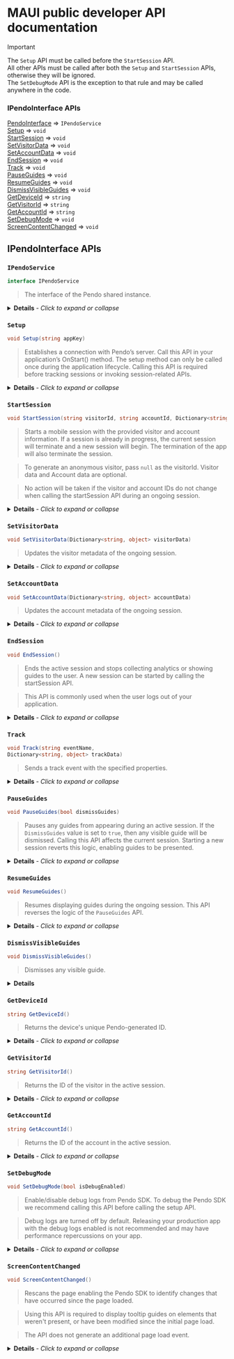 # MAUI public developer API documentation

> [!IMPORTANT]
>The `Setup` API must be called before the `StartSession` API. <br> 
> All other APIs must be called after both the `Setup` and `StartSession` APIs, otherwise they will be ignored. <br>
>The `SetDebugMode` API is the exception to that rule and may be called anywhere in the code.

### IPendoInterface APIs
[PendoInterface](#ipendoservice) ⇒ `IPendoService` <br>
[Setup](#setup) ⇒ `void` <br>
[StartSession](#startsession) ⇒ `void` <br>
[SetVisitorData](#setvisitordata) ⇒ `void` <br>
[SetAccountData](#setaccountdata) ⇒ `void` <br>
[EndSession](#endsession) ⇒ `void` <br>
[Track](#track) ⇒ `void` <br>
[PauseGuides](#pauseguides) ⇒ `void`<br>
[ResumeGuides](#resumeguides) ⇒ `void` <br>
[DismissVisibleGuides](#dismissvisibleguides) ⇒ `void` <br>
[GetDeviceId](#getdeviceid) ⇒ `string` <br>
[GetVisitorId](#getvisitorid) ⇒ `string` <br>
[GetAccountId](#getaccountid) ⇒ `string` <br>
[SetDebugMode](#setdebugmode) ⇒ `void`<br>
[ScreenContentChanged](#screencontentchanged) ⇒ `void`<br>

## IPendoInterface APIs

### `IPendoService`

```c# 
interface IPendoService
```

>The interface of the Pendo shared instance. 

<details>    <summary> <b>Details</b><i> - Click to expand or collapse</i></summary>

<br>

<b>Example:</b>
    
```c#
using PendoSDKXamarin;

namespace ExampleApp
{
    public partial class App : Application
    {
        IPendoService pendo = PendoServiceFactory.CreatePendoService();

        /** if your app supports additional Platforms other than iOS and Android
        verify the Pendo instance is not null */

        if (pendo != null) {        

            // pendo related code

        }
        
        // the rest of your code
    }
}      
```
</details>

### `Setup`

```c# 
void Setup(string appKey)
```

>Establishes a connection with Pendo’s server. Call this API in your application’s OnStart() method. The setup method can only be called once during the application lifecycle. Calling this API is required before tracking sessions or invoking session-related APIs. 

<details>    <summary> <b>Details</b><i> - Click to expand or collapse</i></summary>

<br>
<b>Interface:</b> IPendoService
<br><b>Class:</b> PendoAndroidService/PendoiOSService
<br><b>Kind:</b> class method
<br><b>Returns:</b> void
<br>

| Param  |  Type  | Description                                                              |
|:------:|:------:|:-------------------------------------------------------------------------|
| appKey | string | The App Key is listed in your Pendo Subscription Settings in App Details |

<b>Example:</b>
    
```c#
Pendo.Setup("your.app.key");  
```
</details>


### `StartSession`

```c# 
void StartSession(string visitorId, string accountId, Dictionary<string, object> visitorData, Dictionary<string, object> accountData)
```

>Starts a mobile session with the provided visitor and account information. If a session is already in progress, the current session will terminate and a new session will begin. The termination of the app will also terminate the session.

>To generate an anonymous visitor, pass `null` as the visitorId. Visitor data and Account data are optional.

> No action will be taken if the visitor and account IDs do not change when calling the startSession API during an ongoing session. 
 
<details>    <summary> <b>Details</b><i> - Click to expand or collapse</i></summary>

<br>

<b>Interface:</b> IPendoService
<br><b>Class:</b> PendoAndroidService/PendoiOSService
<br><b>Kind:</b> class method
<br><b>Returns:</b> void
<br>

|    Param    |            Type            | Description                                                    |
|:-----------:|:--------------------------:|:---------------------------------------------------------------|
|  visitorId  |           string           | The session visitor ID. For an anonymous visitor set to `null` |
|  accountId  |           string           | The session account ID                                         |
| visitorData | Dictionary<string, object> | Additional visitor metadata                                    |
| accountData | Dictionary<string, object> | Additional account metadata                                    |


<b>Example:</b>
    
```c#
var visitorData = new Dictionary<string, object>
{
    { "age", 21 },
    { "country", "USA" }
};

var accountData = new Dictionary<string, object>
{
    { "Tier", 1 },
    { "Size", "Enterprise" }
};

Pendo.StartSession("John Doe", "ACME", visitorData, accountData);
```

</details>

### `SetVisitorData`

```c# 
void SetVisitorData(Dictionary<string, object> visitorData)
```

>Updates the visitor metadata of the ongoing session.
  
<details>    <summary> <b>Details</b><i> - Click to expand or collapse</i></summary>

<br>


<b>Interface:</b> IPendoService
<br><b>Class:</b> PendoAndroidService/PendoiOSService
<br><b>Kind:</b> class method
<br><b>Returns:</b> void
<br>

|    Param    |            Type            | Description                        |
|:-----------:|:--------------------------:|:-----------------------------------|
| visitorData | Dictionary<string, object> | The visitor metadata to be updated |


<b>Example:</b>
    
```c#
var visitorData = new Dictionary<string, object>
{
    { "age", 25 },
    { "country", "UK" },
    { "birthday", "01-01-1990" }
};

Pendo.SetVisitorData(visitorData);
```

</details>

### `SetAccountData`

```c# 
void SetAccountData(Dictionary<string, object> accountData)
```

>Updates the account metadata of the ongoing session.
  
<details>    <summary> <b>Details</b><i> - Click to expand or collapse</i></summary>

<br>


<b>Interface:</b> IPendoService
<br><b>Class:</b> PendoAndroidService/PendoiOSService
<br><b>Kind:</b> class method
<br><b>Returns</b>: void
<br>

|    Param    |            Type            | Description                        |
|:-----------:|:--------------------------:|:-----------------------------------|
| accountData | Dictionary<string, object> | The account metadata to be updated |


<b>Example:</b>
    
```c#
var accountData = new Dictionary<string, object>
{
    { "Tier", 2 },
    { "size", "Mid-Market" },
    { "signing-date", "01-01-2020" }
};

Pendo.SetAccountData(accountData);
```

</details>

### `EndSession`

```c# 
void EndSession()
```

>Ends the active session and stops collecting analytics or showing guides to the user. A new session can be started by calling the startSession API.

>This API is commonly used when the user logs out of your application.


  
<details>    <summary> <b>Details</b><i> - Click to expand or collapse</i></summary>

<br>


<b>Interface:</b> IPendoService
<br><b>Class:</b> PendoAndroidService/PendoiOSService
<br><b>Kind:</b> class method
<br><b>Returns</b>: void
<br>

<b>Example:</b>
    
```c#
Pendo.EndSession(); 
```

</details>

### `Track`

```c#
void Track(string eventName,
Dictionary<string, object> trackData)
```

>Sends a track event with the specified properties.

<details>
<summary> <b>Details</b><i> - Click to expand or collapse</i></summary><br>

<b>Interface:</b> IPendoService
<br><b>Class:</b> PendoAndroidService/PendoiOSService
<br><b>Kind:</b> class method
<br><b>Returns:</b> void
<br>

|   Param    |            Type            | Description                                               |
|:----------:|:--------------------------:|:----------------------------------------------------------|
| eventName  |           string           | The track event name                                      |
| properties | Dictionary<string, object> | Additional metadata to be sent as part of the track event |

<b>Example:</b>

```c#
var trackEventProperties = new Dictionary<string, object>
{
    { "Theme", "Dark Mode" },
};

Pendo.Track("App Opened", trackEventProperties);
```
</details>

### `PauseGuides`

```c# 
void PauseGuides(bool dismissGuides)
```

>Pauses any guides from appearing during an active session. If the `DismissGuides` value is set to `true`, then any visible guide will be dismissed. Calling this API affects the current session. Starting a new session reverts this logic, enabling guides to be presented.

<details>
<summary> <b>Details</b><i> - Click to expand or collapse</i></summary><br>

<b>Interface:</b> IPendoService
<br><b>Class:</b> PendoAndroidService/PendoiOSService
<br><b>Kind:</b> class method
<br><b>Returns:</b> void
<br>

|     Param     | Type | Description                                                                                                             |
|:-------------:|:----:|:------------------------------------------------------------------------------------------------------------------------|
| dismissGuides | bool | Determines whether the displayed guide, if one is visible, is dismissed when pausing the display of the further guides |

<b>Example:</b>

```c#
Pendo.PauseGuides(false);
```
</details>


### `ResumeGuides`

```c# 
void ResumeGuides()
```

>Resumes displaying guides during the ongoing session. This API reverses the logic of the `PauseGuides` API.

<details>
<summary> <b>Details</b><i> - Click to expand or collapse</i></summary><br>
<b>Interface:</b> IPendoService
<br><b>Class:</b> PendoAndroidService/PendoiOSService
<br><b>Kind:</b> class method
<br><b>Returns:</b> void
<br>

<b>Example:</b>

```c#
Pendo.ResumeGuides();
```
</details>

### `DismissVisibleGuides`

```c# 
void DismissVisibleGuides()
```

>Dismisses any visible guide.

<details>
<summary><b>Details</b></summary>
<br>
<b>Interface:</b> IPendoService
<br><b>Class:</b> PendoAndroidService/PendoiOSService
<br><b>Kind:</b> class method
<br><b>Returns:</b> void
<br>
<b>Example:</b>

```c#
Pendo.DismissVisibleGuides();
```
</details>

### `GetDeviceId`

```c# 
string GetDeviceId()
```

>Returns the device's unique Pendo-generated ID. 

<details>
<summary> <b>Details</b><i> - Click to expand or collapse</i></summary><br>
<b>Interface:</b> IPendoService
<br><b>Class:</b> PendoAndroidService/PendoiOSService
<br><b>Kind:</b> class method
<br><b>Returns:</b> String
<br>
<b>Example:</b>

```c#
Pendo.GetDeviceId();
```
</details>

### `GetVisitorId`

```c# 
string GetVisitorId()
```

>Returns the ID of the visitor in the active session.

<details>
<summary> <b>Details</b><i> - Click to expand or collapse</i></summary><br>
<b>Interface:</b> IPendoService
<br><b>Class:</b> PendoAndroidService/PendoiOSService
<br><b>Kind:</b> class method
<br><b>Returns:</b> string
<br>
<b>Example:</b>

```c#
Pendo.GetVisitorId();
```
</details>

### `GetAccountId`

```c# 
string GetAccountId()
```

>Returns the ID of the account in the active session.

<details>
<summary> <b>Details</b><i> - Click to expand or collapse</i></summary><br>
<b>Interface:</b> IPendoService
<br><b>Class:</b> PendoAndroidService/PendoiOSService
<br><b>Kind:</b> class method
<br><b>Returns:</b> string
<br>
<b>Example:</b>

```c#
Pendo.GetAccountId();
```
</details>

### `SetDebugMode`

```c# 
void SetDebugMode(bool isDebugEnabled)
```

>Enable/disable debug logs from Pendo SDK. To debug the Pendo SDK we recommend calling this API before calling the setup API.

>Debug logs are turned off by default. Releasing your production app with the debug logs enabled is not recommended and may have performance repercussions on your app.

<details>    <summary> <b>Details</b><i> - Click to expand or collapse</i></summary>

<br>

<b>Interface:</b> IPendoService
<br><b>Class:</b> PendoAndroidService/PendoiOSService
<br><b>Kind:</b> class method
<br><b>Returns:</b> void
<br>

|     Param      | Type | Description                                            |
|:--------------:|:----:|:-------------------------------------------------------|
| isDebugEnabled | bool | Set to `true` to enable debug logs, `false` to disable |


<b>Example:</b>

```c#
Pendo.SetDebugMode(true);
Pendo.Setup("your.app.key");
```
</details>

### `ScreenContentChanged`

```c# 
void ScreenContentChanged()
```

>Rescans the page enabling the Pendo SDK to identify changes that have occurred since the page loaded.

>Using this API is required to display tooltip guides on elements that weren't present, or have been modified since the initial page load.

>The API does not generate an additional page load event.

<details>
<summary> <b>Details</b><i> - Click to expand or collapse</i></summary><br>
<b>Interface:</b> IPendoService
<br><b>Class:</b> PendoAndroidService/PendoiOSService
<br><b>Kind:</b> class method
<br><b>Returns:</b> void
<br>
<b>Example:</b>

```c#
Pendo.ScreenContentChanged();
```
</details>
